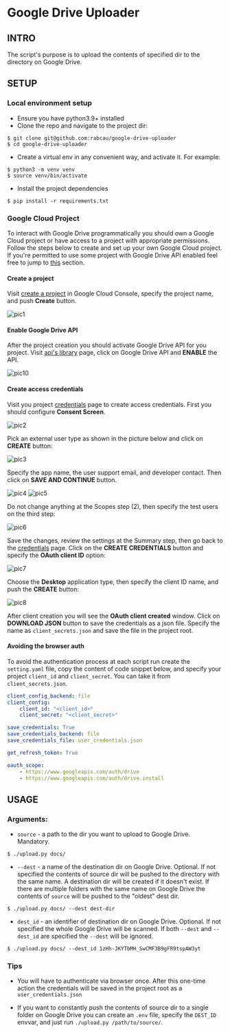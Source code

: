# Google Drive Uploader

## INTRO

The script's purpose is to upload the contents of specified dir to the directory 
on Google Drive.

## SETUP

### Local environment setup

- Ensure you have python3.9+ installed
- Clone the repo and navigate to the project dir:
```shell
$ git clone git@github.com:rabcau/google-drive-uploader
$ cd google-drive-uploader
```
- Create a virtual env in any convenient way, and activate it. For example:
```shell
$ python3 -m venv venv
$ source venv/bin/activate
```
- Install the project dependencies
```shell
$ pip install -r requirements.txt
```

### Google Cloud Project

To interact with Google Drive programmatically you should own a Google Cloud project
or have access to a project with appropriate permissions. Follow the steps below
to create and set up your own Google Cloud project. If you're permitted to use
some project with Google Drive API enabled feel free to jump to [this](#avoiding-the-browser-auth)
section.

#### Create a project

Visit [create a project](https://console.cloud.google.com/projectcreate) in Google Cloud
Console, specify the project name, and push **Create** button.

![pic1](docs/001-create-google-cloud-project.png)

#### Enable Google Drive API

After the project creation you should activate Google Drive API for you project. Visit
[api's library](https://console.cloud.google.com/apis/library) page, click on Google
Drive API and **ENABLE** the API.

![pic10](docs/010-drive-api.png)

#### Create access credentials

Visit you project [credentials](https://console.cloud.google.com/apis/credentials) page
to create access credentials. First you should configure **Consent Screen**.

![pic2](docs/002-configure-consent-screen.png)

Pick an external user type as shown in the picture below and click on **CREATE** button:

![pic3](docs/003-user-type.png)

Specify the app name, the user support email, and developer contact. Then click on
**SAVE AND CONTINUE** button.

![pic4](docs/004-app-info-01.png)
![pic5](docs/005-app-info-02.png)

Do not change anything at the Scopes step (2), then specify the test users on the
third step:

![pic6](docs/006-app-info-03.png)

Save the changes, review the settings at the Summary step, then go back to the
[credentials](https://console.cloud.google.com/apis/credentials) page. Click on the
**CREATE CREDENTIALS** button and specify the **OAuth client ID** option:

![pic7](docs/007-create-credentials.png)

Choose the **Desktop** application type, then specify the client ID name, 
and push the **CREATE** button:

![pic8](docs/008-create-oauth.png)

After client creation you will see the **OAuth client created** window. Click on
**DOWNLOAD JSON** button to save the credentials as a json file. Specify the name
as `client_secrets.json` and save the file in the project root.

#### Avoiding the browser auth

To avoid the authentication process at each script run create the `setting.yaml` file,
copy the content of code snippet below, and specify your project `client_id` and
`client_secret`. You can take it from `client_secrets.json`.

```yaml
client_config_backend: file
client_config:
    client_id: "<client_id>"
    client_secret: "<client_secret>"

save_credentials: True
save_credentials_backend: file
save_credentials_file: user_credentials.json

get_refresh_token: True

oauth_scope:
    - https://www.googleapis.com/auth/drive
    - https://www.googleapis.com/auth/drive.install
```

## USAGE

### Arguments:

- `source` - a path to the dir you want to upload to Google Drive. Mandatory.
```shell
$ ./upload.py docs/
```
- `--dest` - a name of the destination dir on Google Drive. Optional. If not
specified the contents of source dir will be pushed to the directory with the
same name. A destination dir will be created if it doesn't exist. If there are
multiple folders with the same name on Google Drive the contents of `source` will
be pushed to the "oldest" dest dir.
```shell
$ ./upload.py docs/ --dest dest-dir 
```
- `dest_id` - an identifier of destination dir on Google Drive. Optional. If not
specified the whole Google Drive will be scanned. If both `--dest` and `--dest_id`
are specified the `--dest` will be ignored.
```shell
$ ./upload.py docs/ --dest_id 1zHh-JKYTbMH_SwCMF3B9gFR9tspAW3yt
```

### Tips

- You will have to authenticate via browser once. After this one-time action the
credentials will be saved in the project root as a `user_credentials.json`

- If you want to constantly push the contents of source dir to a single folder on Google
Drive you can create an `.env` file, specify the `DEST_ID` envvar, and just run
`./upload.py /path/to/source/`. 
